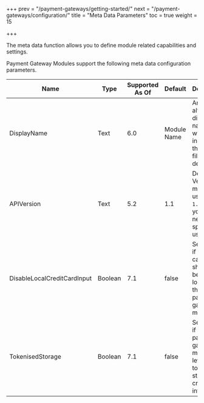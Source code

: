 +++
prev = "/payment-gateways/getting-started/"
next = "/payment-gateways/configuration/"
title = "Meta Data Parameters"
toc = true
weight = 15

+++

The meta data function allows you to define module related capabilities and settings.

Payment Gateway Modules support the following meta data configuration parameters.

| Name | Type | Supported As Of | Default | Description |
| ---- | ---- | --------------- | ------- | ----------- |
| DisplayName | Text | 6.0 | Module Name | An alternate display name that will be used instead of the filename if defined |
| APIVersion | Text | 5.2 | 1.1 | Defines API Version the module uses. Use `1.1` unless you have a need specific to use `1.0` |
| DisableLocalCreditCardInput | Boolean | 7.1 | false | Set to true if credit card input should not be allowed locally for this payment gateway module. |
| TokenisedStorage | Boolean | 7.1 | false | Set to true if this payment gateway module leverages tokenised storage for credit card information. |
